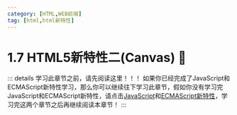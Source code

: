 ```yaml
---
category: [HTML,WEB前端]
tag: [html,html新特性]
---
```

# 1.7 HTML5新特性二(Canvas) :tada:

::: details  学习此章节之前，请先阅读这里！！！
如果你已经完成了JavaScript和ECMAScript新特性学习，那么你可以继续往下学习此章节，假如你没有学习完JavaScript和ECMAScript新特性，请点击[JavaScript](/web/javascript)和[ECMAScript新特性](/web/ecmascript)，学习完这两个章节之后再继续阅读本章节！
:::